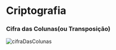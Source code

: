 # Criptografia
### Cifra das Colunas(ou Transposição)
![cifraDasColunas](https://user-images.githubusercontent.com/77236515/176682137-419a855b-5519-4f47-81d2-53f0f81b9e55.jpeg)
